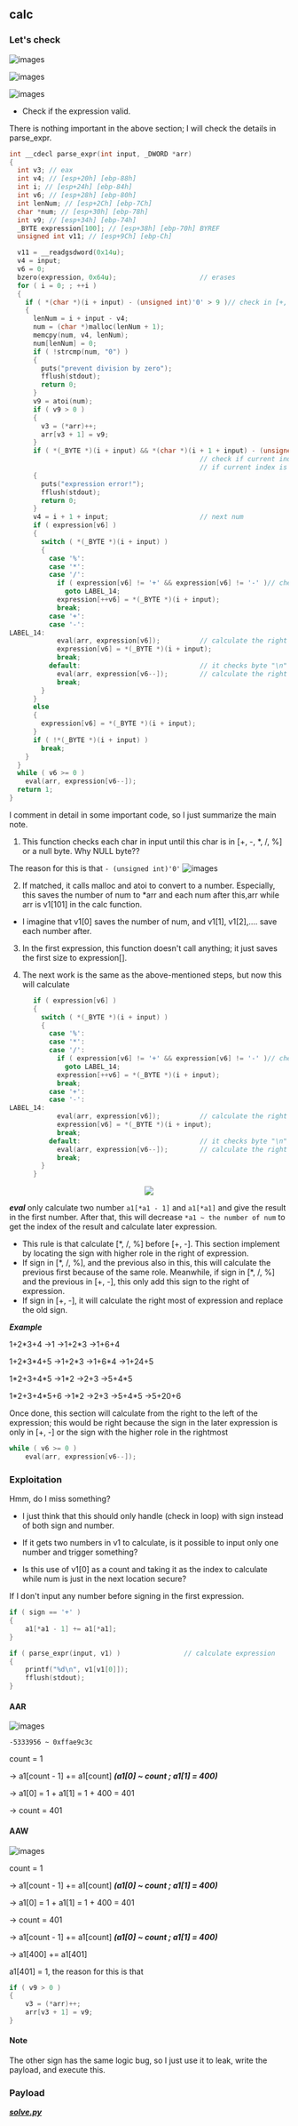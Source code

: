 ## calc

### Let's check

![images](img/calc/main.png)

![images](img/calc/calc.png)

![images](img/calc/get_expr.png)
- Check if the expression valid.

There is nothing important in the above section; I will check the details in parse_expr.

```c
int __cdecl parse_expr(int input, _DWORD *arr)
{
  int v3; // eax
  int v4; // [esp+20h] [ebp-88h]
  int i; // [esp+24h] [ebp-84h]
  int v6; // [esp+28h] [ebp-80h]
  int lenNum; // [esp+2Ch] [ebp-7Ch]
  char *num; // [esp+30h] [ebp-78h]
  int v9; // [esp+34h] [ebp-74h]
  _BYTE expression[100]; // [esp+38h] [ebp-70h] BYREF
  unsigned int v11; // [esp+9Ch] [ebp-Ch]

  v11 = __readgsdword(0x14u);
  v4 = input;
  v6 = 0;
  bzero(expression, 0x64u);                     // erases
  for ( i = 0; ; ++i )
  {
    if ( *(char *)(i + input) - (unsigned int)'0' > 9 )// check in [+, -, *, /, %] or null byte \(￣︶￣*\))
    {
      lenNum = i + input - v4;
      num = (char *)malloc(lenNum + 1);
      memcpy(num, v4, lenNum);
      num[lenNum] = 0;
      if ( !strcmp(num, "0") )
      {
        puts("prevent division by zero");
        fflush(stdout);
        return 0;
      }
      v9 = atoi(num);
      if ( v9 > 0 )
      {
        v3 = (*arr)++;
        arr[v3 + 1] = v9;
      }
      if ( *(_BYTE *)(i + input) && *(char *)(i + 1 + input) - (unsigned int)'0' > 9 )// 
                                                // check if current index is not null and next index is not the num
                                                // if current index is null, continue
      {
        puts("expression error!");
        fflush(stdout);
        return 0;
      }
      v4 = i + 1 + input;                       // next num
      if ( expression[v6] )
      {
        switch ( *(_BYTE *)(i + input) )
        {
          case '%':
          case '*':
          case '/':
            if ( expression[v6] != '+' && expression[v6] != '-' )// check in [%, *, /] -> calculate immediately
              goto LABEL_14;
            expression[++v6] = *(_BYTE *)(i + input);
            break;
          case '+':
          case '-':
LABEL_14:
            eval(arr, expression[v6]);          // calculate the right first and replace with new sign
            expression[v6] = *(_BYTE *)(i + input);
            break;
          default:                              // it checks byte "\n" ~ mean end of input
            eval(arr, expression[v6--]);        // calculate the right first and remove this sign
            break;
        }
      }
      else
      {
        expression[v6] = *(_BYTE *)(i + input);
      }
      if ( !*(_BYTE *)(i + input) )
        break;
    }
  }
  while ( v6 >= 0 )
    eval(arr, expression[v6--]);
  return 1;
}
```

I comment in detail in some important code, so I just summarize the main note.

1. This function checks each char in input until this char is in [+, -, *, /, %] or a null byte. Why NULL byte?? 

The reason for this is that `- (unsigned int)'0'`
![images](img/calc/parse_expr_zero.png) 

2. If matched, it calls malloc and atoi to convert to a number. Especially, this saves the number of num to *arr and each num after this,arr while arr is v1[101] in the calc function.

- I imagine that v1[0] saves the number of num, and v1[1], v1[2],.... save each number after.

3. In the first expression, this function doesn't call anything; it just saves the first size to expression[].

4. The next work is the same as the above-mentioned steps, but now this will calculate

```c
      if ( expression[v6] )
      {
        switch ( *(_BYTE *)(i + input) )
        {
          case '%':
          case '*':
          case '/':
            if ( expression[v6] != '+' && expression[v6] != '-' )// check in [%, *, /] -> calculate immediately
              goto LABEL_14;
            expression[++v6] = *(_BYTE *)(i + input);
            break;
          case '+':
          case '-':
LABEL_14:
            eval(arr, expression[v6]);          // calculate the right first and replace with new sign
            expression[v6] = *(_BYTE *)(i + input);
            break;
          default:                              // it checks byte "\n" ~ mean end of input
            eval(arr, expression[v6--]);        // calculate the right first and remove this sign
            break;
        }
      }
```

<p align="center">
  <img src="img/calc/eval.png" />
</p>

***eval***  only calculate two number `a1[*a1 - 1]` and `a1[*a1]` and give the result in the first number. After that, this will decrease `*a1 ~ the number of num` to get the index of the result and calculate later expression.

- This rule is that calculate [*, /, %] before [+, -]. This section implement by locating the sign with higher role in the right of expression.
- If sign in [*, /, %], and the previous also in this, this will calculate the previous first because of the same role. Meanwhile, if sign in [\*, /, %] and the previous in [+, -], this only add this sign to the right of expression.
- If sign in [+, -], it will calculate the right most of expression and replace the old sign.

***Example***

1+2\*3+4
&rarr;1
&rarr;1+2\*3
&rarr;1+6+4

1+2\*3\*4+5
&rarr;1+2\*3
&rarr;1+6\*4
&rarr;1+24+5

1\*2+3+4\*5
&rarr;1\*2
&rarr;2+3
&rarr;5+4\*5

1\*2+3+4\*5+6
&rarr;1\*2
&rarr;2+3
&rarr;5+4\*5
&rarr;5+20+6

Once done, this section will calculate from the right to the left of the expression; this would be right because the sign in the later expression is only in [+, -] or the sign with the higher role in the rightmost

```c
while ( v6 >= 0 )
    eval(arr, expression[v6--]);
```

### Exploitation

Hmm, do I miss something?

- I just think that this should only handle (check in loop) with sign instead of both sign and number.

- If it gets two numbers in v1 to calculate, is it possible to input only one number and trigger something?

- Is this use of v1[0] as a count and taking it as the index to calculate while num is just in the next location secure?

If I don't input any number before signing in the first expression.

```c
if ( sign == '+' )
{
    a1[*a1 - 1] += a1[*a1];
}
```

```c
if ( parse_expr(input, v1) )                // calculate expression
{
    printf("%d\n", v1[v1[0]]);
    fflush(stdout);
}
```

#### AAR

![images](img/calc/bug1.png)

`-5333956 ~ 0xffae9c3c`

count = 1 

&rarr; a1[count - 1] += a1[count] ***(a1[0] ~ count ; a1[1] = 400)***

&rarr; a1[0] = 1 + a1[1] = 1 + 400 = 401

&rarr; count = 401

#### AAW

![images](img/calc/bug2.png)


count = 1 

&rarr; a1[count - 1] += a1[count] ***(a1[0] ~ count ; a1[1] = 400)***

&rarr; a1[0] = 1 + a1[1] = 1 + 400 = 401

&rarr; count = 401

&rarr; a1[count - 1] += a1[count] ***(a1[0] ~ count ; a1[1] = 400)***

&rarr; a1[400] += a1[401] 

a1[401] = 1, the reason for this is that
```c
if ( v9 > 0 )
{
    v3 = (*arr)++;
    arr[v3 + 1] = v9;
}
```
#### Note

The other sign has the same logic bug, so I just use it to leak, write the payload, and execute this.

### Payload

[***solve.py***](https://github.com/BabyBroder/CTF/blob/pwnableTW/calc/solve.py)